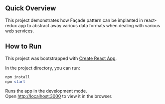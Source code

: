 ﻿﻿﻿﻿﻿﻿﻿## Quick OverviewThis project demonstrates how Façade pattern can be implanted in react-redux app to abstract away various data formats when dealing with various web services.## How to Run﻿This project was bootstrapped with [Create React App](https://github.com/facebook/create-react-app).In the project directory, you can run:```powershellnpm installnpm start```Runs the app in the development mode.<br>Open [http://localhost:3000](http://localhost:3000) to view it in the browser.